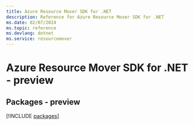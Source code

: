 ```yaml
---
title: Azure Resource Mover SDK for .NET
description: Reference for Azure Resource Mover SDK for .NET
ms.date: 02/07/2024
ms.topic: reference
ms.devlang: dotnet
ms.service: resourcemover
---
```

# Azure Resource Mover SDK for .NET - preview
## Packages - preview
[!INCLUDE [packages](resource-mover-index.md)]